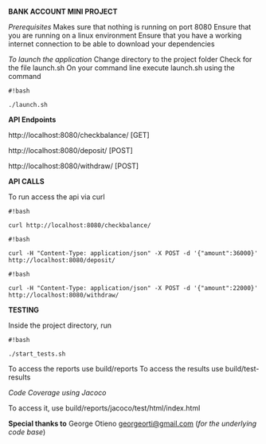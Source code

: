 **BANK ACCOUNT MINI PROJECT**

*Prerequisites*
Makes sure that nothing is running on port 8080 
Ensure that you are running on a linux environment
Ensure that you have a working internet connection to be able to download your dependencies

*To launch the application* 
Change directory to the project folder 
Check for the file launch.sh 
On your command line execute launch.sh using the command 

```
#!bash

./launch.sh
```

**API Endpoints**

http://localhost:8080/checkbalance/ [GET]

http://localhost:8080/deposit/ [POST]

http://localhost:8080/withdraw/ [POST]

**API CALLS**

To run access the api via curl

```
#!bash

curl http://localhost:8080/checkbalance/
```


```
#!bash

curl -H "Content-Type: application/json" -X POST -d '{"amount":36000}' http://localhost:8080/deposit/
```


```
#!bash

curl -H "Content-Type: application/json" -X POST -d '{"amount":22000}' http://localhost:8080/withdraw/
```

**TESTING**

Inside the project directory, run 
```
#!bash

./start_tests.sh
```

To access the reports use build/reports
To access the results use build/test-results


*Code Coverage using Jacoco*

To access it, use build/reports/jacoco/test/html/index.html

**Special thanks to**
George Otieno georgeorti@gmail.com (*for the underlying code base*)